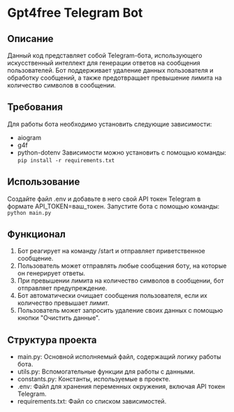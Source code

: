 # Gpt4free Telegram Bot

## Описание
Данный код представляет собой Telegram-бота, использующего искусственный интеллект для генерации ответов на сообщения пользователей. Бот поддерживает удаление данных пользователя и обработку сообщений, а также предотвращает превышение лимита на количество символов в сообщении.

## Требования
Для работы бота необходимо установить следующие зависимости:
* aiogram
* g4f
* python-dotenv
Зависимости можно установить с помощью команды:
`pip install -r requirements.txt`

## Использование
Создайте файл .env и добавьте в него свой API токен Telegram в формате API_TOKEN=ваш_токен.
Запустите бота с помощью команды:
`python main.py`

## Функционал
1. Бот реагирует на команду /start и отправляет приветственное сообщение.
2. Пользователь может отправлять любые сообщения боту, на которые он генерирует ответы.
3. При превышении лимита на количество символов в сообщении, бот отправляет предупреждение.
4. Бот автоматически очищает сообщения пользователя, если их количество превышает лимит.
5. Пользователь может запросить удаление своих данных с помощью кнопки "Очистить данные".

## Структура проекта
* main.py: Основной исполняемый файл, содержащий логику работы бота.
* utils.py: Вспомогательные функции для работы с данными.
* constants.py: Константы, используемые в проекте.
* .env: Файл для хранения переменных окружения, включая API токен Telegram.
* requirements.txt: Файл со списком зависимостей.
